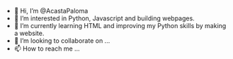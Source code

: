 - 👋 Hi, I’m @AcastaPaloma
- 👀 I’m interested in Python, Javascript and building webpages.
- 🌱 I’m currently learning HTML and improving my Python skills by making a website.
- 💞️ I’m looking to collaborate on ...
- 📫 How to reach me ...

<!---
AcastaPaloma/AcastaPaloma is a ✨ special ✨ repository because its `README.md` (this file) appears on your GitHub profile.
You can click the Preview link to take a look at your changes.
--->
